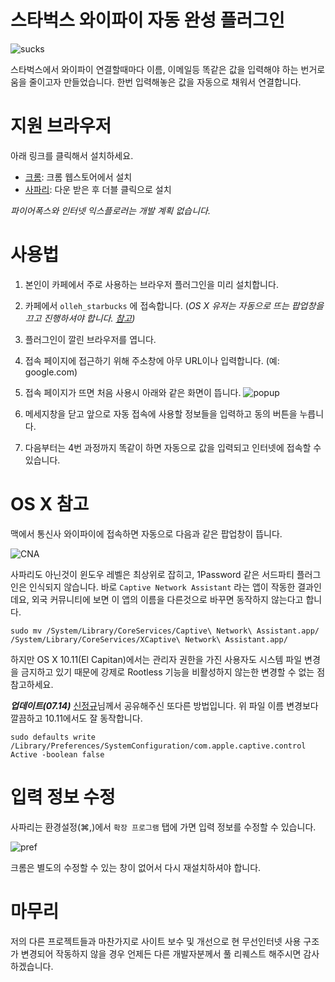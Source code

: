 # 스타벅스 와이파이 자동 완성 플러그인

![sucks](https://raw.githubusercontent.com/mrz1277/Starsucks/master/images/sucks.jpg)

스타벅스에서 와이파이 연결할때마다 이름, 이메일등 똑같은 값을 입력해야 하는 번거로움을 줄이고자 만들었습니다. 한번 입력해놓은 값을 자동으로 채워서 연결합니다.

# 지원 브라우저

아래 링크를 클릭해서 설치하세요.

*  [크롬](https://chrome.google.com/webstore/detail/starsucks/ccpijncgingpepdgbjaglhnomiikmenp): 크롬 웹스토어에서 설치
*  [사파리](https://github.com/mrz1277/Starsucks/releases/download/1.0.0/Starsucks.safariextz): 다운 받은 후 더블 클릭으로 설치

_파이어폭스와 인터넷 익스플로러는 개발 계획 없습니다._

# 사용법

1. 본인이 카페에서 주로 사용하는 브라우저 플러그인을 미리 설치합니다.

2. 카페에서 `olleh_starbucks` 에 접속합니다.
(_OS X 유저는 자동으로 뜨는 팝업창을 끄고 진행하셔야 합니다. [참고](#os-x-참고))_

3. 플러그인이 깔린 브라우저를 엽니다.

4. 접속 페이지에 접근하기 위해 주소창에 아무 URL이나 입력합니다. (예: google.com)

5. 접속 페이지가 뜨면 처음 사용시 아래와 같은 화면이 뜹니다.
![popup](https://raw.githubusercontent.com/mrz1277/Starsucks/master/images/popup.png)

6. 메세지창을 닫고 앞으로 자동 접속에 사용할 정보들을 입력하고 동의 버튼을 누릅니다.

7. 다음부터는 4번 과정까지 똑같이 하면 자동으로 값을 입력되고 인터넷에 접속할 수 있습니다.

# OS X 참고

맥에서 통신사 와이파이에 접속하면 자동으로 다음과 같은 팝업창이 뜹니다.

![CNA](https://raw.githubusercontent.com/mrz1277/Starsucks/master/images/CNA.png)

사파리도 아닌것이 윈도우 레벨은 최상위로 잡히고, 1Password 같은 서드파티 플러그인은 인식되지 않습니다.
바로 `Captive Network Assistant` 라는 앱이 작동한 결과인데요, 외국 커뮤니티에 보면 이 앱의 이름을 다른것으로 바꾸면 동작하지 않는다고 합니다.

```
sudo mv /System/Library/CoreServices/Captive\ Network\ Assistant.app/ /System/Library/CoreServices/XCaptive\ Network\ Assistant.app/
```

하지만 OS X 10.11(El Capitan)에서는 관리자 권한을 가진 사용자도 시스템 파일 변경을 금지하고 있기 때문에 강제로 Rootless 기능을 비활성하지 않는한 변경할 수 없는 점 참고하세요.

**_업데이트(07.14)_**
[신정규](https://www.facebook.com/jeongkyu.shin)님께서 공유해주신 또다른 방법입니다. 위 파일 이름 변경보다 깔끔하고 10.11에서도 잘 동작합니다.

```
sudo defaults write /Library/Preferences/SystemConfiguration/com.apple.captive.control Active -boolean false
```

# 입력 정보 수정

사파리는 환경설정(⌘,)에서 `확장 프로그램` 탭에 가면 입력 정보를 수정할 수 있습니다.

![pref](https://raw.githubusercontent.com/mrz1277/Starsucks/master/images/safari_pref.png)

크롬은 별도의 수정할 수 있는 창이 없어서 다시 재설치하셔야 합니다.

# 마무리

저의 다른 프로젝트들과 마찬가지로 사이트 보수 및 개선으로 현 무선인터넷 사용 구조가 변경되어 작동하지 않을 경우 언제든 다른 개발자분께서 풀 리퀘스트 해주시면 감사하겠습니다.
